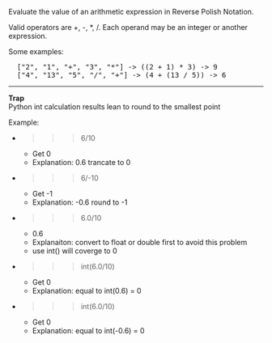 Evaluate the value of an arithmetic expression in Reverse Polish Notation.

Valid operators are +, -, *, /. Each operand may be an integer or another expression.

Some examples:
<pre>
  ["2", "1", "+", "3", "*"] -> ((2 + 1) * 3) -> 9
  ["4", "13", "5", "/", "+"] -> (4 + (13 / 5)) -> 6
</pre>
  
***  
**Trap**  
Python int calculation results lean to round to the smallest point
  
Example:    
* >>> 6/10
  * Get 0
  * Explanation: 0.6 trancate to 0
  
* >>> 6/-10
  * Get -1
  * Explanation: -0.6 round to -1
  
* >>> 6.0/10
  * 0.6
  * Explanaiton: convert to float or double first to avoid this problem  
  * use int() will coverge to 0

* >>> int(6.0/10)
  * Get 0
  * Explanation: equal to int(0.6) = 0

* >>> int(6.0/10)
  * Get 0
  * Explanation: equal to int(-0.6) = 0
